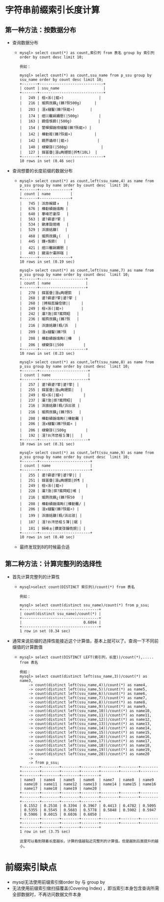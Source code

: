# 字符串前缀索引长度计算

## 第一种方法：按数据分布

* 查询数据分布

  * ```mysql
    mysql> select count(*) as count,索引列 from 表名 group by 索引列 order by count desc limit 10;
    
    例如：
    
    mysql> select count(*) as count,ssu_name from p_ssu group by ssu_name order by count desc limit 10;
    +-------+-----------------------------+
    | count | ssu_name                    |
    +-------+-----------------------------+
    |   249 | 楦¤泲(|鏂¤)                |
    |   216 | 瑗跨孩鏌¿(鏅?殀500g)      |
    |   203 | 澶х櫧鑿(鏅?殀鏂¤)       |
    |   174 | 绾㈢毊娲嬭懕(|500g)         |
    |   163 | 鐧借悵鍗(|500g)            |
    |   154 | 鐢樿摑鍦嗙櫧鑿(鏅?殀鏂¤) |
    |   142 | 榛勭摐(鏅?殀鏂¤)          |
    |   142 | 鐧界爞绯(|鏂¤)             |
    |   140 | 棣欒弴(|500g)               |
    |   127 | 鍏冨疂|澶ц眴娌箌|妗¶(10L)  |
    +-------+-----------------------------+
    10 rows in set (0.46 sec)
    
    ```

* 查询想要的长度前缀的数据分布

  * ```mysql
    mysql> select count(*) as count,left(ssu_name,4) as name from p_ssu group by name order by count desc  limit 10;
    +-------+--------------+
    | count | name         |
    +-------+--------------+
    |   745 | 浜斿緱鍒﹟   |
    |   676 | 榛勫績鍦熻眴 |
    |   640 | 搴峰笀鍌厊   |
    |   563 | 鍙?彛鍙?箰 |
    |   534 | 鏉庨敠璁皘   |
    |   529 | 浜旇姳鑲(   |
    |   468 | 瑗跨孩鏌¿(   |
    |   445 | 鑳¤悵鍗(   |
    |   421 | 绾㈢毊娲嬭懕 |
    |   403 | 鍐滃か灞辨硥 |
    +-------+--------------+
    10 rows in set (0.19 sec)
                    
    mysql> select count(*) as count,left(ssu_name,7) as name from p_ssu group by name order by count desc  limit 10;
    +-------+---------------------+
    | count | name                |
    +-------+---------------------+
    |   270 | 鍏冨疂|澶ц眴娌箌   |
    |   268 | 鍙?彛鍙?箰|鍙?箰 |
    |   260 | |娉稿窞鑰佺獤||     |
    |   249 | 楦¤泲(|鏂¤)        |
    |   242 | 灞?渤|鐣?寗閰眧   |
    |   236 | 瑗跨孩鏌¿(鏅?殀   |
    |   216 | 浜旇姳鑲(椴/浜   |
    |   209 | 澶х櫧鑿(鏅?殀   |
    |   208 | 榛勫績鍦熻眴(|榛   |
    |   206 | 棣欒弴(|500         |
    +-------+---------------------+
    10 rows in set (0.23 sec)
    
    mysql> select count(*) as count,left(ssu_name,8) as name from p_ssu group by name order by count desc  limit 10;
    +-------+----------------------+
    | count | name                 |
    +-------+----------------------+
    |   257 | 鍙?彛鍙?箰|鍙?箰| |
    |   255 | 鍏冨疂|澶ц眴娌箌|   |
    |   249 | 楦¤泲(|鏂¤)         |
    |   237 | 灞?渤|鐣?寗閰眧|   |
    |   216 | 浜旇姳鑲(椴/浜岀骇 |
    |   216 | 瑗跨孩鏌¿(鏅?殀5   |
    |   208 | 榛勫績鍦熻眴(|榛勭毊 |
    |   206 | 澶х櫧鑿(鏅?殀鏂¤ |
    |   206 | 棣欒弴(|500g         |
    |   192 | 澶?お涔恷楦＄簿||   |
    +-------+----------------------+
    10 rows in set (0.31 sec)
    
    mysql> select count(*) as count,left(ssu_name,9) as name from p_ssu group by name order by count desc  limit 10;
    +-------+-----------------------+
    | count | name                  |
    +-------+-----------------------+
    |   255 | 鍙?彛鍙?箰|鍙?箰|| |
    |   251 | 鍏冨疂|澶ц眴娌箌|妗¶ |
    |   249 | 楦¤泲(|鏂¤)          |
    |   228 | 灞?渤|鐣?寗閰眧|缃 |
    |   216 | 瑗跨孩鏌¿(鏅?殀50   |
    |   208 | 榛勫績鍦熻眴(|榛勭毊/ |
    |   206 | 澶х櫧鑿(鏅?殀鏂¤) |
    |   199 | 浜旇姳鑲(椴/浜岀骇| |
    |   187 | 澶?お涔恷楦＄簿||琚 |
    |   181 | 娴峰ぉ|鑽夎弴鑰佹娊|| |
    +-------+-----------------------+
    10 rows in set (0.40 sec)                
    ```

  * 最终发现到8的时候最合适

## 第二种方法：计算完整列的选择性

* 首先计算完整列的计算性

  * ```mysql
    mysql>select count(DISTINCT 索引列)/count(*) from 表名
    
    例如： 
    
    mysql> select count(distinct ssu_name)/count(*) from p_ssu;
    +-----------------------------------+
    | count(distinct ssu_name)/count(*) |
    +-----------------------------------+
    |                            0.6094 |
    +-----------------------------------+
    1 row in set (0.34 sec)
    
    ```

* 通常来说前缀的选择性能接近这个计算值，基本上就可以了。查询一下不同前缀值的计算数值

  * ```mysql
    mysql> select count(DISTINCT LEFT(索引列，长度))/count(*),..... from 表名
    
    例如：
    mysql> select count(distinct left(ssu_name,3))/count(*) as name3,
        -> count(distinct left(ssu_name,4))/count(*) as name4,
        -> count(distinct left(ssu_name,5))/count(*) as name5,
        -> count(distinct left(ssu_name,6))/count(*) as name6,
        -> count(distinct left(ssu_name,7))/count(*) as name7,
        -> count(distinct left(ssu_name,8))/count(*) as name8,
        -> count(distinct left(ssu_name,9))/count(*) as name9,
        -> count(distinct left(ssu_name,10))/count(*) as name10,
        -> count(distinct left(ssu_name,11))/count(*) as name11,
        -> count(distinct left(ssu_name,12))/count(*) as name12,
        -> count(distinct left(ssu_name,13))/count(*) as name13,
        -> count(distinct left(ssu_name,14))/count(*) as name14,
        -> count(distinct left(ssu_name,15))/count(*) as name15,
        -> count(distinct left(ssu_name,16))/count(*) as name16,
        -> count(distinct left(ssu_name,17))/count(*) as name17,
        -> count(distinct left(ssu_name,18))/count(*) as name18,
        -> count(distinct left(ssu_name,19))/count(*) as name19,
        -> count(distinct left(ssu_name,20))/count(*) as name20
        ->
        -> from p_ssu;
    +--------+--------+--------+--------+--------+--------+--------+--------+--------+--------+--------+--------+--------+--------+--------+--------+--------+--------+
    | name3  | name4  | name5  | name6  | name7  | name8  | name9  | name10 | name11 | name12 | name13 | name14 | name15 | name16 | name17 | name18 | name19 | name20 |
    +--------+--------+--------+--------+--------+--------+--------+--------+--------+--------+--------+--------+--------+--------+--------+--------+--------+--------+
    | 0.1552 | 0.2538 | 0.3394 | 0.3967 | 0.4413 | 0.4782 | 0.5095 | 0.5355 | 0.5545 | 0.5683 | 0.5778 | 0.5848 | 0.5902 | 0.5947 | 0.5986 | 0.6015 | 0.6036 | 0.6050 |
    +--------+--------+--------+--------+--------+--------+--------+--------+--------+--------+--------+--------+--------+--------+--------+--------+--------+--------+
    1 row in set (3.75 sec)
    
    这里可以看到随着长度越长，计算的值越贴近完整列的计算值。但是越到后面提升的越小。
    ```

    

# 前缀索引缺点

* mysql无法使用前缀索引做order by 与 group by
* 无法使用前缀索引做扫描覆盖(Covering Index) ，即当索引本身包含查询所需全部数据时，不再访问数据文件本身 

